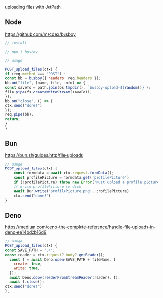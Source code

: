uploading files with JetPath

## Node

https://github.com/mscdex/busboy

```js
// install

// npm i busboy

// usage

POST_upload_files(ctx) {
if (req.method === "POST") {
const bb = busboy({ headers: req.headers });
bb.on("file", (name, file, info) => {
const saveTo = path.join(os.tmpdir(), `busboy-upload-${random()}`);
file.pipe(fs.createWriteStream(saveTo));
});
bb.on("close", () => {
ctx.send("done!")
});
req.pipe(bb);
return;
}
}
```

## Bun

https://bun.sh/guides/http/file-uploads

```js
// usage
POST_upload_files(ctx) {
    const formdata = await ctx.request.formData();
    const profilePicture = formdata.get('profilePicture');
    if (!profilePicture) throw new Error('Must upload a profile picture.');
    // write profilePicture to disk
    await Bun.write('profilePicture.png', profilePicture);
    ctx.send("done!")
}
```

## Deno

https://medium.com/deno-the-complete-reference/handle-file-uploads-in-deno-ee14bd2b16d9

```js
// usage
POST_upload_files(ctx) {
const SAVE_PATH = "./";
const reader = ctx.request?.body?.getReader();
  const f = await Deno.open(SAVE_PATH + fileName, {
    create: true,
    write: true,
  });
  await Deno.copy(readerFromStreamReader(reader), f);
  await f.close();
ctx.send("done!")
},
```
